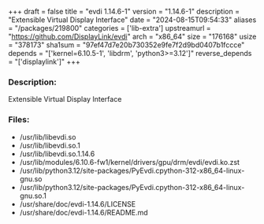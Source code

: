+++
draft = false
title = "evdi 1.14.6-1"
version = "1.14.6-1"
description = "Extensible Virtual Display Interface"
date = "2024-08-15T09:54:33"
aliases = "/packages/219800"
categories = ['lib-extra']
upstreamurl = "https://github.com/DisplayLink/evdi"
arch = "x86_64"
size = "176168"
usize = "378173"
sha1sum = "97ef47d7e20b730352e9fe7f2d9bd0407b1fccce"
depends = "['kernel=6.10.5-1', 'libdrm', 'python3>=3.12']"
reverse_depends = "['displaylink']"
+++
### Description: 
Extensible Virtual Display Interface

### Files: 
* /usr/lib/libevdi.so
* /usr/lib/libevdi.so.1
* /usr/lib/libevdi.so.1.14.6
* /usr/lib/modules/6.10.6-fw1/kernel/drivers/gpu/drm/evdi/evdi.ko.zst
* /usr/lib/python3.12/site-packages/PyEvdi.cpython-312-x86_64-linux-gnu.so
* /usr/lib/python3.12/site-packages/PyEvdi.cpython-312-x86_64-linux-gnu.so.1
* /usr/share/doc/evdi-1.14.6/LICENSE
* /usr/share/doc/evdi-1.14.6/README.md
